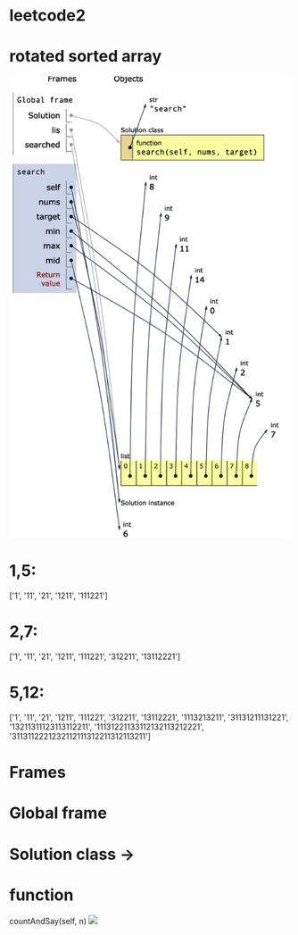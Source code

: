 # leetcode2
# rotated sorted array
![](img/rotatedSortedArray.png)

# 1,5:
['1', '11', '21', '1211', '111221']
# 2,7:
['1', '11', '21', '1211', '111221', '312211', '13112221']
# 5,12:
['1', '11', '21', '1211', '111221', '312211', '13112221', '1113213211', '31131211131221', '13211311123113112211', '11131221133112132113212221', '3113112221232112111312211312113211']
# Frames
# Global frame
# Solution class ->
# function
countAndSay(self, n)
![](/Users/gideonscrawley/spd1-4/leetcode2/img/countAndSay.png)
